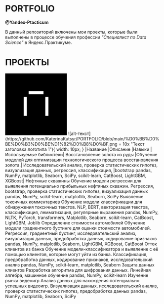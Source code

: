 # PORTFOLIO
**@Yandex-Ptacticum**

В данный репозиторий включены мои проекты, которые были выполнены в процессе обучения профессии *"Специалист по Data Science"* в Яндекс.Практикуме.

# ПРОЕКТЫ
<img src="https://github.com/KaterinaKutsyr/PORTFOLIO/blob/main/%D0%BB%D0%BE%D0%B3%D0%BE%D1%82%D0%B8%D0%BF.png" width="200" height="200" />
![alt-текст](https://github.com/KaterinaKutsyr/PORTFOLIO/blob/main/%D0%BB%D0%BE%D0%B3%D0%BE%D1%82%D0%B8%D0%BF.png = 10x "Текст заголовка логотипа 1"){ width: 10px; }
|Название	|Описание	|Навыки	|Используемые библиотеки|
Восстановление золота из руды	|Обучение моделей для оптимизации технологического процесса восстановления золота.|	Исследовательский анализ, проверка статистических гипотез, визуализация данных, регрессия, классификация, |bootstrap	pandas, NumPy, matplotlib, Seaborn, SciPy, scikit-learn, CatBoost, LightGBM, XGBoost|
Нефтяные скважины	Обучение модели регрессии для выявления потенциально прибыльных нефтяных скважин.	Регрессия, bootstrap, проверка статистических гипотез, визуализация данных	pandas, NumPy, scikit-learn, matplotlib, Seaborn, SciPy
Выявление токсичных комментариев	Обучение модели классификации для обнаружения токсичных текстов.	NLP, BERT, векторизация текстов, классификация, лемматизация, регулярные выражения	pandas, NumPy, NLTK, PyTorch, transformers, Matplotlib, Seaborn, scikit-learn, CatBoost, LightGBM, Joblib
Определение стоимости автомобилей	Обучение модели градиентного бустинге для оценки стоимости автомобилей.	Регрессия, градиентный бустинг, исследовательский анализ, визуализация данных, предобработка данных, кодирование признаков	pandas, NumPy, matplotlib, Seaborn, LightGBM, XGBoost, CatBoost
Отток клиентов из банка	Обучение модели-классификатора и выявление с её помощью клиентов, которые могут уйти из банка.	Классификация, предобработка данных, кодирование признаков, исследовательский анализ	pandas, NumPy, scikit-learn, matplotlib, Seaborn
Защита данных клиентов	Разработка алгоритма для шифрования данных.	Линейная алгебра, машинное обучение	pandas, NumPy, scikit-learn
Изучение рынка видеоигр	Анализ данных для нахождения потенциально успешных видеоигр.	Визуализация данных, исследовательский анализ, проверка статистических гипотез, предобработка данных	pandas, NumPy, matplotlib, Seaborn, SciPy
